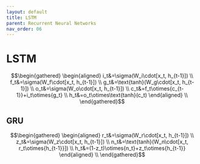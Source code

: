 ```yaml
---
layout: default
title: LSTM
parent: Recurrent Neural Networks
nav_order: 06
---
```


# LSTM

$$\begin{gathered}
\begin{aligned}
i_t&=\sigma(W_i\cdot[x_t, h_{t-1}]) \\
f_t&=\sigma(W_f\cdot[x_t, h_{t-1}]) \\
g_t&=\text{tanh}(W_g\cdot[x_t, h_{t-1}]) \\
o_t&=\sigma(W_o\cdot[x_t, h_{t-1}]) \\
c_t&=f_t\otimes{c_{t-1}}+i_t\otimes{g_t} \\
h_t&=o_t\otimes\text{tanh}(c_t)
\end{aligned} \\
\end{gathered}$$

## GRU

$$\begin{gathered}
\begin{aligned}
r_t&=\sigma(W_r\cdot[x_t, h_{t-1}]) \\
z_t&=\sigma(W_z\cdot[x_t, h_{t-1}]) \\
n_t&=\text{tanh}(W_n\cdot[x_t, r_t\otimes{h_{t-1}}]) \\
h_t&=(1-z_t)\otimes{n_t}+z_t\otimes{h_{t-1}}
\end{aligned} \\
\end{gathered}$$